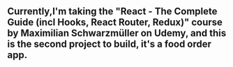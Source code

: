 ## Currently,I'm taking the "React - The Complete Guide (incl Hooks, React Router, Redux)" course by Maximilian Schwarzmüller on Udemy, and this is the second project to build, it's a food order app.
